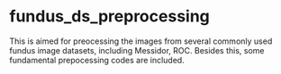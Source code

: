 # fundus_ds_preprocessing
This is aimed for preocessing the images from several commonly used fundus image datasets, including Messidor, ROC. Besides this, some fundamental prepocessing codes are included.
